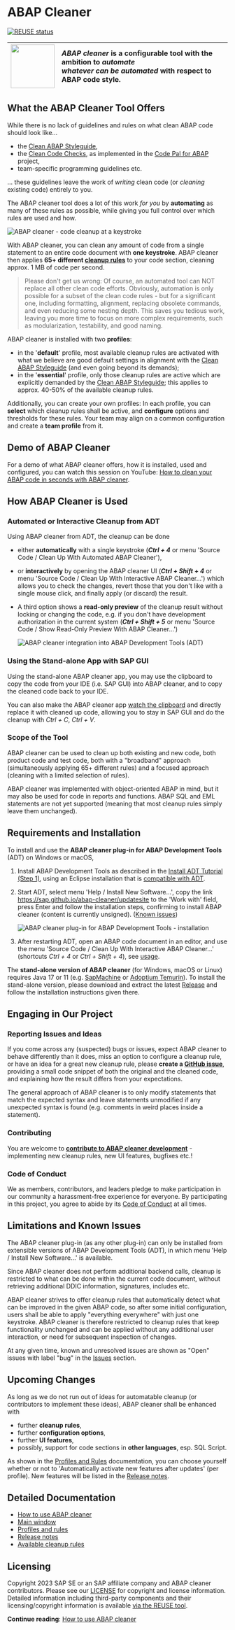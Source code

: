 # ABAP Cleaner
[![REUSE status](https://api.reuse.software/badge/github.com/SAP/abap-cleaner)](https://api.reuse.software/info/github.com/SAP/abap-cleaner)


| <img src="docs/images/abap-cleaner.png" width="100"> | *ABAP cleaner* is a configurable tool with the ambition to *automate <br /> whatever can be automated* with respect to ABAP code style. |
| --- | :--- |


## What the ABAP Cleaner Tool Offers

While there is no lack of guidelines and rules on what clean ABAP code should look like...

- the [Clean ABAP Styleguide](https://github.com/SAP/styleguides/blob/main/clean-abap/CleanABAP.md), 
- the [Clean Code Checks](https://github.com/SAP/code-pal-for-abap/blob/master/docs/check_documentation.md), 
  as implemented in the [Code Pal for ABAP](https://github.com/SAP/code-pal-for-abap/) project, 
- team-specific programming guidelines etc. 

... these guidelines leave the work of *writing* clean code (or *cleaning* existing code) entirely to you. 

The ABAP cleaner tool does a lot of this work *for you* by **automating** as many of these rules as possible, 
while giving you full control over which rules are used and how. 

![ABAP cleaner - code cleanup at a keystroke](docs/images/cleanup-example.png "ABAP cleaner - code cleanup at a keystroke")

With ABAP cleaner, you can clean any amount of code from a single statement to an entire code document 
with **one keystroke**. ABAP cleaner then applies **65+ different [cleanup rules](docs/rules.md)** to your code section, 
cleaning approx. 1 MB of code per second.

> Please don't get us wrong: Of course, an automated tool can NOT replace all other clean code efforts. 
> Obviously, automation is only possible for a subset of the clean code rules - but for a significant one, 
> including formatting, alignment, replacing obsolete commands, and even reducing some nesting depth. 
> This saves you tedious work, leaving you more time to focus on more complex requirements, such as 
> modularization, testability, and good naming. 

ABAP cleaner is installed with two **profiles**: 

- in the '**default**' profile, most available cleanup rules are activated with what we believe are good default settings 
  in alignment with the [Clean ABAP Styleguide](https://github.com/SAP/styleguides/blob/main/clean-abap/CleanABAP.md) 
  (and even going beyond its demands);
- in the '**essential**' profile, only those cleanup rules are active which are explicitly demanded by the 
  [Clean ABAP Styleguide](https://github.com/SAP/styleguides/blob/main/clean-abap/CleanABAP.md); 
  this applies to approx. 40-50% of the available cleanup rules. 

Additionally, you can create your own profiles:  In each profile, you can **select** which cleanup rules shall be active, 
and **configure** options and thresholds for these rules. 
Your team may align on a common configuration and create a **team profile** from it.


## Demo of ABAP Cleaner

For a demo of what ABAP cleaner offers, how it is installed, used and configured, you can watch this session on YouTube: 
[How to clean your ABAP code in seconds with ABAP cleaner](https://www.youtube.com/watch?v=0mp0FuJV5_k).

## How ABAP Cleaner is Used

### Automated or Interactive Cleanup from ADT

Using ABAP cleaner from ADT, the cleanup can be done 

- either **automatically** with a single keystroke (***Ctrl + 4*** or menu 'Source Code / Clean Up With Automated ABAP Cleaner'), 
- or **interactively** by opening the ABAP cleaner UI (***Ctrl + Shift + 4*** or menu 'Source Code / Clean Up With Interactive ABAP Cleaner...') 
  which allows you to check the changes, revert those that you don't like with a single mouse click, 
  and finally apply (or discard) the result. 
- A third option shows a **read-only preview** of the cleanup result without locking or changing the code, 
  e.g. if you don't have development authorization in the current system 
  (***Ctrl + Shift + 5*** or menu 'Source Code / Show Read-Only Preview With ABAP Cleaner...')
  
  ![ABAP cleaner integration into ABAP Development Tools (ADT)](docs/images/adt-integration.png "ABAP cleaner integration into ABAP Development Tools (ADT)")

### Using the Stand-alone App with SAP GUI

Using the stand-alone ABAP cleaner app, you may use the clipboard to copy the code from your IDE 
(i.e. SAP GUI) into ABAP cleaner, and to copy the cleaned code back to your IDE. 

You can also make the ABAP cleaner app [watch the clipboard](docs/usage.md) and directly replace it with cleaned up code, 
allowing you to stay in SAP GUI and do the cleanup with *Ctrl + C*, *Ctrl + V*.

### Scope of the Tool

ABAP cleaner can be used to clean up both existing and new code, both product code and test code, 
both with a "broadband" approach (simultaneously applying 65+ different rules) 
and a focused approach (cleaning with a limited selection of rules). 

ABAP cleaner was implemented with object-oriented ABAP in mind, but it may also be used for code in reports and functions. 
ABAP SQL and EML statements are not yet supported (meaning that most cleanup rules simply leave them unchanged). 


## Requirements and Installation

To install and use the **ABAP cleaner plug-in for ABAP Development Tools** (ADT) on Windows or macOS, 

1. Install ABAP Development Tools as described in the [Install ADT Tutorial (Step 1)](https://developers.sap.com/tutorials/abap-install-adt.html),
   using an Eclipse installation that is [compatible with ADT](https://tools.hana.ondemand.com/).
2. Start ADT, select menu 'Help / Install New Software...', 
   copy the link https://sap.github.io/abap-cleaner/updatesite to the 'Work with' field, press Enter 
   and follow the installation steps, confirming to install ABAP cleaner (content is currently unsigned). ([Known issues](docs/installation-issues.md))

   ![ABAP cleaner plug-in for ABAP Development Tools - installation](docs/images/adt-installation.png "ABAP cleaner plug-in for ABAP Development Tools - installation")

3. After restarting ADT, open an ABAP code document in an editor, and use the menu 
   'Source Code / Clean Up With Interactive ABAP Cleaner...' 
   (shortcuts *Ctrl + 4* or *Ctrl + Shift + 4*), see [usage](docs/usage.md).

The **stand-alone version of ABAP cleaner** (for Windows, macOS or Linux) 
requires Java 17 or 11 (e.g. [SapMachine](https://sap.github.io/SapMachine/) or [Adoptium Temurin](https://adoptium.net/)). 
To install the stand-alone version, please download and extract the latest [Release](../../releases) 
and follow the installation instructions given there.


## Engaging in Our Project 

### Reporting Issues and Ideas

If you come across any (suspected) bugs or issues, expect ABAP cleaner to behave differently than it does, 
miss an option to configure a cleanup rule, or have an idea for a great new cleanup rule, 
please **create a [GitHub issue](../../issues)**, 
providing a small code snippet of both the original and the cleaned code, 
and explaining how the result differs from your expectations.

The general approach of ABAP cleaner is to only modify statements that match the expected syntax 
and leave statements unmodified if any unexpected syntax is found (e.g. comments in weird places inside a statement). 


### Contributing

You are welcome to [**contribute to ABAP cleaner development**](CONTRIBUTING.md) - implementing new cleanup rules, new UI features, bugfixes etc.!


### Code of Conduct

We as members, contributors, and leaders pledge to make participation in our community a harassment-free experience for everyone. 
By participating in this project, you agree to abide by its [Code of Conduct](https://github.com/SAP/.github/blob/main/CODE_OF_CONDUCT.md) at all times.


## Limitations and Known Issues

The ABAP cleaner plug-in (as any other plug-in) can only be installed from extensible versions of ABAP Development Tools (ADT), 
in which menu 'Help / Install New Software...' is available. 

Since ABAP cleaner does not perform additional backend calls, cleanup is restricted to what can be done within the current code document, 
without retrieving additional DDIC information, signatures, includes etc.

ABAP cleaner strives to offer cleanup rules that automatically detect what can be improved in the given ABAP code, 
so after some initial configuration, users shall be able to apply "everything everywhere" with just one keystroke. 
ABAP cleaner is therefore restricted to cleanup rules that keep functionality unchanged and can be applied without 
any additional user interaction, or need for subsequent inspection of changes. 

At any given time, known and unresolved issues are shown as "Open" issues with label "bug" in the 
[Issues](../../issues) section.


## Upcoming Changes

As long as we do not run out of ideas for automatable cleanup (or contributors to implement these ideas), 
ABAP cleaner shall be enhanced with 

- further **cleanup rules**,
- further **configuration options**,
- further **UI features**,
- possibly, support for code sections in **other languages**, esp. SQL Script. 

As shown in the [Profiles and Rules](docs/profiles.md) documentation, you can choose yourself 
whether or not to 'Automatically activate new features after updates' (per profile). 
New features will be listed in the [Release notes](docs/release-notes.md).


## Detailed Documentation

- [How to use ABAP cleaner](docs/usage.md)
- [Main window](docs/main-window.md)
- [Profiles and rules](docs/profiles.md)
- [Release notes](docs/release-notes.md)
- [Available cleanup rules](docs/rules.md)


## Licensing

Copyright 2023 SAP SE or an SAP affiliate company and ABAP cleaner contributors. Please see our [LICENSE](LICENSE) for copyright and license information. Detailed information including third-party components and their licensing/copyright information is available [via the REUSE tool](https://api.reuse.software/info/github.com/SAP/abap-cleaner).

**Continue reading**: [How to use ABAP cleaner](docs/usage.md)

